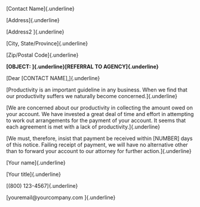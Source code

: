 [Contact Name]{.underline}

[Address]{.underline}

[Address2 ]{.underline}

[City, State/Province]{.underline}

[Zip/Postal Code]{.underline}

**[OBJECT: ]{.underline}[REFERRAL TO AGENCY]{.underline}**

[Dear \[CONTACT NAME\],]{.underline}

[Productivity is an important guideline in any business. When we find
that our productivity suffers we naturally become
concerned.]{.underline}

[We are concerned about our productivity in collecting the amount owed
on your account. We have invested a great deal of time and effort in
attempting to work out arrangements for the payment of your account. It
seems that each agreement is met with a lack of
productivity.]{.underline}

[We must, therefore, insist that payment be received within \[NUMBER\]
days of this notice. Failing receipt of payment, we will have no
alternative other than to forward your account to our attorney for
further action.]{.underline}

[Your name]{.underline}

[Your title]{.underline}

[(800) 123-4567]{.underline}

[youremail\@yourcompany.com ]{.underline}
